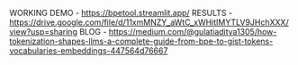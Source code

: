 WORKING DEMO - https://bpetool.streamlit.app/
RESULTS - https://drive.google.com/file/d/11xmMNZY_aWtC_xWHitIMYTLV9JHchXXX/view?usp=sharing
BLOG - https://medium.com/@gulatiaditya1305/how-tokenization-shapes-llms-a-complete-guide-from-bpe-to-gist-tokens-vocabularies-embeddings-447564d76667

